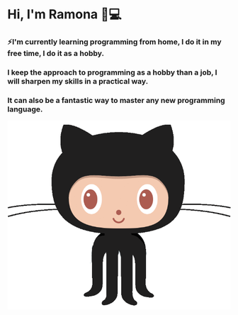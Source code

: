 # Hi, I'm Ramona 👋:computer:


### ⚡I'm currently  learning programming from home, I do it in my free time, I do it as a hobby. 
### I keep the approach to programming as a hobby than a job, I will sharpen my skills in a practical way.
### It can also be a fantastic way to master any new programming language.


![Image of cat](https://github.com/ramonaml/ramonaml/blob/main/cat.gif)


